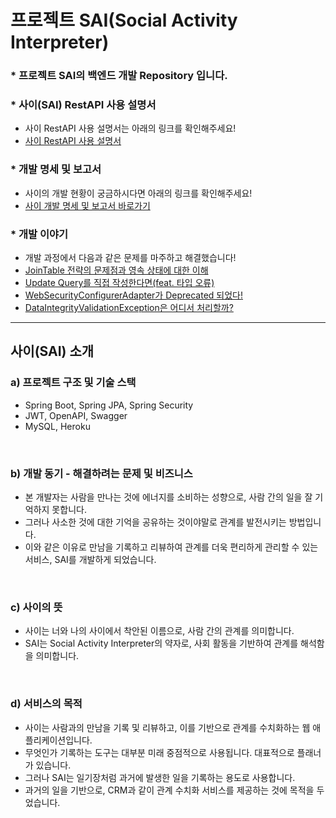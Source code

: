 # 프로젝트 SAI(Social Activity Interpreter)
### * 프로젝트 SAI의 백엔드 개발 Repository 입니다.

### * 사이(SAI) RestAPI 사용 설명서
- 사이 RestAPI 사용 설명서는 아래의 링크를 확인해주세요!
- [사이 RestAPI 사용 설명서](https://devraphy.tistory.com/640)

### * 개발 명세 및 보고서
- 사이의 개발 현황이 궁금하시다면 아래의 링크를 확인해주세요!
- [사이 개발 명세 및 보고서 바로가기](https://docs.google.com/spreadsheets/d/1BZaCrvZ1CDQfG-mHz1vHmHRu7D0na4q504e9GBBEco8/edit?usp=sharing)

### * 개발 이야기
- 개발 과정에서 다음과 같은 문제를 마주하고 해결했습니다!
- [JoinTable 전략의 문제점과 영속 상태에 대한 이해](https://devraphy.tistory.com/632)
- [Update Query를 직접 작성한다면(feat. 타입 오류)](https://devraphy.tistory.com/633)
- [WebSecurityConfigurerAdapter가 Deprecated 되었다!](https://devraphy.tistory.com/636)
- [DataIntegrityValidationException은 어디서 처리할까?](https://devraphy.tistory.com/638)

<hr>

## 사이(SAI) 소개


### a) 프로젝트 구조 및 기술 스택
- Spring Boot, Spring JPA, Spring Security
- JWT, OpenAPI, Swagger
- MySQL, Heroku

</br>

### b) 개발 동기 - 해결하려는 문제 및 비즈니스
- 본 개발자는 사람을 만나는 것에 에너지를 소비하는 성향으로, 사람 간의 일을 잘 기억하지 못합니다.
- 그러나 사소한 것에 대한 기억을 공유하는 것이야말로 관계를 발전시키는 방법입니다.
- 이와 같은 이유로 만남을 기록하고 리뷰하여 관계를 더욱 편리하게 관리할 수 있는 서비스, SAI를 개발하게 되었습니다.

</br>

### c) 사이의 뜻
- 사이는 너와 나의 사이에서 착안된 이름으로, 사람 간의 관계를 의미합니다.
- SAI는 Social Activity Interpreter의 약자로, 사회 활동을 기반하여 관계를 해석함을 의미합니다. 

</br>

### d) 서비스의 목적
- 사이는 사람과의 만남을 기록 및 리뷰하고, 이를 기반으로 관계를 수치화하는 웹 애플리케이션입니다.
- 무엇인가 기록하는 도구는 대부분 미래 중점적으로 사용됩니다. 대표적으로 플래너가 있습니다.  
- 그러나 SAI는 일기장처럼 과거에 발생한 일을 기록하는 용도로 사용합니다.
- 과거의 일을 기반으로, CRM과 같이 관계 수치화 서비스를 제공하는 것에 목적을 두었습니다. 
